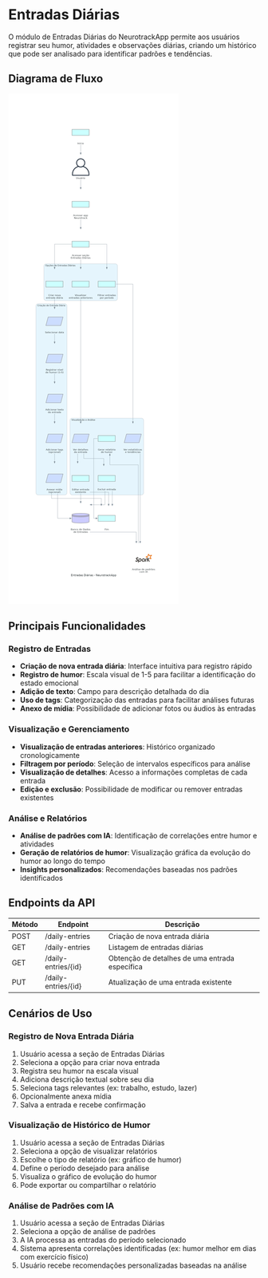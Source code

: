 # Entradas Diárias

O módulo de Entradas Diárias do NeurotrackApp permite aos usuários registrar seu humor, atividades e observações diárias, criando um histórico que pode ser analisado para identificar padrões e tendências.

## Diagrama de Fluxo

![Entradas Diárias](/assets/images/entradas_diarias_consolidado.png)

## Principais Funcionalidades

### Registro de Entradas
- **Criação de nova entrada diária**: Interface intuitiva para registro rápido
- **Registro de humor**: Escala visual de 1-5 para facilitar a identificação do estado emocional
- **Adição de texto**: Campo para descrição detalhada do dia
- **Uso de tags**: Categorização das entradas para facilitar análises futuras
- **Anexo de mídia**: Possibilidade de adicionar fotos ou áudios às entradas

### Visualização e Gerenciamento
- **Visualização de entradas anteriores**: Histórico organizado cronologicamente
- **Filtragem por período**: Seleção de intervalos específicos para análise
- **Visualização de detalhes**: Acesso a informações completas de cada entrada
- **Edição e exclusão**: Possibilidade de modificar ou remover entradas existentes

### Análise e Relatórios
- **Análise de padrões com IA**: Identificação de correlações entre humor e atividades
- **Geração de relatórios de humor**: Visualização gráfica da evolução do humor ao longo do tempo
- **Insights personalizados**: Recomendações baseadas nos padrões identificados

## Endpoints da API

| Método | Endpoint | Descrição |
|--------|----------|-----------|
| POST | /daily-entries | Criação de nova entrada diária |
| GET | /daily-entries | Listagem de entradas diárias |
| GET | /daily-entries/{id} | Obtenção de detalhes de uma entrada específica |
| PUT | /daily-entries/{id} | Atualização de uma entrada existente |

## Cenários de Uso

### Registro de Nova Entrada Diária
1. Usuário acessa a seção de Entradas Diárias
2. Seleciona a opção para criar nova entrada
3. Registra seu humor na escala visual
4. Adiciona descrição textual sobre seu dia
5. Seleciona tags relevantes (ex: trabalho, estudo, lazer)
6. Opcionalmente anexa mídia
7. Salva a entrada e recebe confirmação

### Visualização de Histórico de Humor
1. Usuário acessa a seção de Entradas Diárias
2. Seleciona a opção de visualizar relatórios
3. Escolhe o tipo de relatório (ex: gráfico de humor)
4. Define o período desejado para análise
5. Visualiza o gráfico de evolução do humor
6. Pode exportar ou compartilhar o relatório

### Análise de Padrões com IA
1. Usuário acessa a seção de Entradas Diárias
2. Seleciona a opção de análise de padrões
3. A IA processa as entradas do período selecionado
4. Sistema apresenta correlações identificadas (ex: humor melhor em dias com exercício físico)
5. Usuário recebe recomendações personalizadas baseadas na análise
